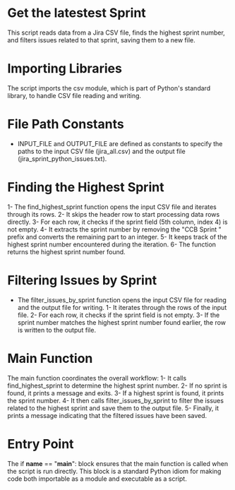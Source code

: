# Get the latestest Sprint

This script reads data from a Jira CSV file, finds the highest sprint number, and filters issues related to that sprint, saving them to a new file.

# Importing Libraries

The script imports the csv module, which is part of Python's standard library, to handle CSV file reading and writing.

#  File Path Constants
- INPUT_FILE and OUTPUT_FILE are defined as constants to specify the paths to the input CSV file (jira_all.csv) and the output file (jira_sprint_python_issues.txt).

# Finding the Highest Sprint
1- The find_highest_sprint function opens the input CSV file and iterates through its rows.
2- It skips the header row to start processing data rows directly.
3- For each row, it checks if the sprint field (5th column, index 4) is not empty.
4- It extracts the sprint number by removing the "CCB Sprint " prefix and converts the remaining part to an integer.
5- It keeps track of the highest sprint number encountered during the iteration.
6- The function returns the highest sprint number found.

# Filtering Issues by Sprint
- The filter_issues_by_sprint function opens the input CSV file for reading and the output file for writing.
1- It iterates through the rows of the input file.
2- For each row, it checks if the sprint field is not empty.
3- If the sprint number matches the highest sprint number found earlier, the row is written to the output file.

# Main Function

  The main function coordinates the overall workflow:
    1- It calls find_highest_sprint to determine the highest sprint number.
    2- If no sprint is found, it prints a message and exits.
    3- If a highest sprint is found, it prints the sprint number.
    4- It then calls filter_issues_by_sprint to filter the issues related to the highest sprint and save them to the output file.
    5- Finally, it prints a message indicating that the filtered issues have been saved.

# Entry Point

The if __name__ == "__main__": block ensures that the main function is called when the script is run directly.
This block is a standard Python idiom for making code both importable as a module and executable as a script.
